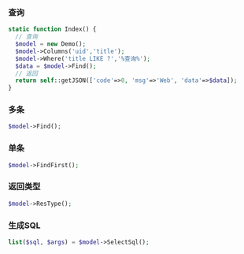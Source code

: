 ### 查询
```php
static function Index() {
  // 查询
  $model = new Demo();
  $model->Columns('uid','title');
  $model->Where('title LIKE ?','%查询%');
  $data = $model->Find();
  // 返回
  return self::getJSON(['code'=>0, 'msg'=>'Web', 'data'=>$data]);
}
```

### 多条
```php
$model->Find();
```

### 单条
```php
$model->FindFirst();
```

### 返回类型
```php
$model->ResType();
```

### 生成SQL
```php
list($sql, $args) = $model->SelectSql();
```